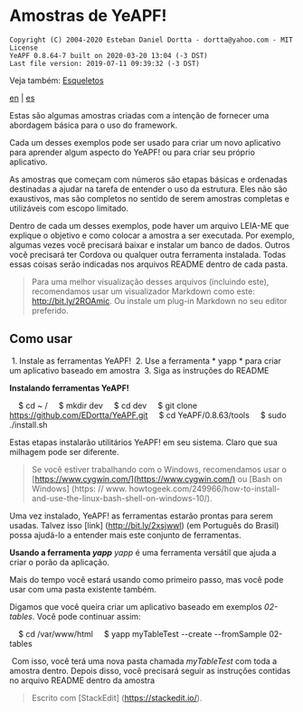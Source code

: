 # **Amostras de YeAPF!**

    Copyright (C) 2004-2020 Esteban Daniel Dortta - dortta@yahoo.com - MIT License
    YeAPF 0.8.64-7 built on 2020-03-20 13:04 (-3 DST)
    Last file version: 2019-07-11 09:39:32 (-3 DST)

Veja também: [Esqueletos](../skel/readme-pt-br.md)

[en](readme-en.md) | [es](readme-es.md)

Estas são algumas amostras criadas com a intenção de fornecer uma abordagem básica para o uso do framework.

Cada um desses exemplos pode ser usado para criar um novo aplicativo para aprender algum aspecto do YeAPF! ou para criar seu próprio aplicativo.

As amostras que começam com números são etapas básicas e ordenadas destinadas a ajudar na tarefa de entender o uso da estrutura.
Eles não são exaustivos, mas são completos no sentido de serem amostras completas e utilizáveis ​​com escopo limitado.

Dentro de cada um desses exemplos, pode haver um arquivo LEIA-ME que explique o objetivo e como colocar a amostra a ser executada. Por exemplo, algumas vezes você precisará baixar e instalar um banco de dados. Outros você precisará ter Cordova ou qualquer outra ferramenta instalada. Todas essas coisas serão indicadas nos arquivos README dentro de cada pasta.

> Para uma melhor visualização desses arquivos (incluindo este), recomendamos usar um visualizador Markdown como este: http://bit.ly/2ROAmic. Ou instale um plug-in Markdown no seu editor preferido.

## Como usar

 1. Instale as ferramentas YeAPF!
 2. Use a ferramenta * yapp * para criar um aplicativo baseado em amostra
 3. Siga as instruções do README

**Instalando ferramentas YeAPF!**

    $ cd ~ /
    $ mkdir dev
    $ cd dev
    $ git clone https://github.com/EDortta/YeAPF.git
    $ cd YeAPF/0.8.63/tools
    $ sudo ./install.sh

Estas etapas instalarão utilitários YeAPF! em seu sistema.
Claro que sua milhagem pode ser diferente.
> Se você estiver trabalhando com o Windows, recomendamos usar o [https://www.cygwin.com/](https://www.cygwin.com/) ou [Bash on Windows] (https: // www. howtogeek.com/249966/how-to-install-and-use-the-linux-bash-shell-on-windows-10/).

Uma vez instalado, YeAPF! as ferramentas estarão prontas para serem usadas. Talvez isso [link] (http://bit.ly/2xsjwwl) (em Português do Brasil) possa ajudá-lo a entender mais este conjunto de ferramentas.

**Usando a ferramenta *yapp***
*yapp* é uma ferramenta versátil que ajuda a criar o porão da aplicação.

Mais do tempo você estará usando como primeiro passo, mas você pode usar com uma pasta existente também.

Digamos que você queira criar um aplicativo baseado em exemplos *02-tables*. Você pode continuar assim:

    $ cd /var/www/html
    $ yapp myTableTest --create --fromSample 02-tables

 Com isso, você terá uma nova pasta chamada *myTableTest* com toda a amostra dentro. Depois disso, você precisará seguir as instruções contidas no arquivo README dentro da amostra

> Escrito com [StackEdit] (https://stackedit.io/).